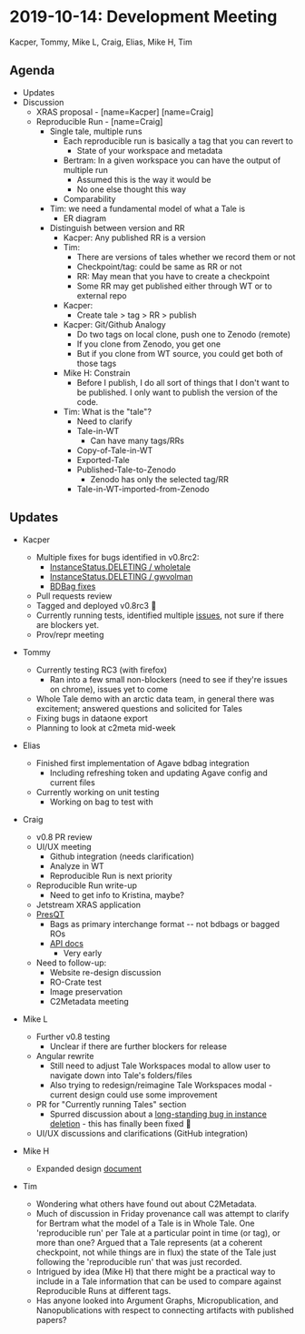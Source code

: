 2019-10-14: Development Meeting
===============================

Kacper, Tommy, Mike L, Craig, Elias, Mike H, Tim

Agenda
------
* Updates
* Discussion
    * XRAS proposal - [name=Kacper] [name=Craig]
    * Reproducible Run - [name=Craig]
        * Single tale, multiple runs
            * Each reproducible run is basically a tag that you can revert to
                * State of your workspace and metadata
            * Bertram: In a given workspace you can have the output of multiple run
                * Assumed this is the way it would be
                * No one else thought this way
            * Comparability
        * Tim: we need a fundamental model of what a Tale is
            * ER diagram
        * Distinguish between version and RR
            * Kacper: Any published RR is a version
            * Tim: 
                * There are versions of tales whether we record them or not
                * Checkpoint/tag: could be same as RR or not
                * RR: May mean that you have to create a checkpoint
                * Some RR may get published either through WT or to external repo
            * Kacper:
                * Create tale > tag > RR > publish
            * Kacper: Git/Github Analogy
                * Do two tags on local clone, push one to Zenodo (remote)
                * If you clone from Zenodo, you get one
                * But if you clone from WT source, you could get both of those tags
            * Mike H: Constrain
                * Before I publish, I do all sort of things that I don't want to be published. I only want to publish the version of the code.
            * Tim: What is the "tale"?
                * Need to clarify
                * Tale-in-WT
                    * Can have many tags/RRs
                * Copy-of-Tale-in-WT
                * Exported-Tale
                * Published-Tale-to-Zenodo
                    * Zenodo has only the selected tag/RR
                * Tale-in-WT-imported-from-Zenodo

Updates
-------

* Kacper
    * Multiple fixes for bugs identified in v0.8rc2:
        * [InstanceStatus.DELETING / wholetale](https://github.com/whole-tale/girder_wholetale/pull/357)
        * [InstanceStatus.DELETING / gwvolman](https://github.com/whole-tale/gwvolman/pull/88)
        * [BDBag fixes](https://github.com/whole-tale/girder_wholetale/pull/355)
    * Pull requests review
    * Tagged and deployed v0.8rc3 :tada:
    * Currently running tests, identified multiple [issues](https://github.com/whole-tale/wt-design-docs/issues/105#issuecomment-541817129), not sure if there are blockers yet.
    * Prov/repr meeting

* Tommy
    * Currently testing RC3 (with firefox)
        * Ran into a few small non-blockers (need to see if they're issues on chrome), issues yet to come
    * Whole Tale demo with an arctic data team, in general there was excitement; answered questions and solicited for Tales
    * Fixing bugs in dataone export
    * Planning to look at c2meta mid-week

* Elias
    * Finished first implementation of Agave bdbag integration
        * Including refreshing token and updating Agave config and current files
    * Currently working on unit testing
        * Working on bag to test with

* Craig
    * v0.8 PR review
    * UI/UX meeting
        * Github integration (needs clarification)
        * Analyze in WT
        * Reproducible Run is next priority
    * Reproducible Run write-up
        * Need to get info to Kristina, maybe?
    * Jetstream XRAS application
    * [PresQT](http://presqt.crc.nd.edu/)
        * Bags as primary interchange format -- not bdbags or bagged ROs
        * [API docs](https://crc-nd.gitbook.io/presqt/project-description/developer-documentation)
            * Very early
    * Need to follow-up:
        * Website re-design discussion
        * RO-Crate test
        * Image preservation
        * C2Metadata meeting

* Mike L
    * Further v0.8 testing
        * Unclear if there are further blockers for release
    * Angular rewrite
        * Still need to adjust Tale Workspaces modal to allow user to navigate down into Tale's folders/files
        * Also trying to redesign/reimagine Tale Workspaces modal - current design could use some improvement
    * PR for "Currently running Tales" section
        * Spurred discussion about a [long-standing bug in instance deletion](https://github.com/whole-tale/dashboard/issues/495) - this has finally been fixed :tada: 
    * UI/UX discussions and clarifications (GitHub integration)

* Mike H
    * Expanded design [document](https://docs.google.com/document/d/1hSMmHbTZGXPWSUd4dsENQlHTY483zpaOiF8eapN4VVg/edit)

* Tim
    * Wondering what others have found out about C2Metadata.
    * Much of discussion in Friday provenance call was attempt to clarify for Bertram what the model of a Tale is in Whole Tale. One 'reproducible run' per Tale at a particular point in time (or tag), or more than one?  Argued that a Tale represents (at a coherent checkpoint, not while things are in flux) the state of the Tale just following the 'reproducible run' that was just recorded. 
    * Intrigued by idea (Mike H) that there might be a practical way to include in a Tale information that can be used to compare against Reproducible Runs at different tags.
    * Has anyone looked into Argument Graphs, Micropublication, and Nanopublications with respect to connecting artifacts with published papers?
